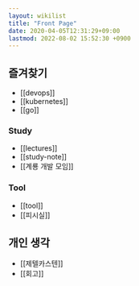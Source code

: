 ```yaml
---
layout: wikilist
title: "Front Page"
date: 2020-04-05T12:31:29+09:00
lastmod: 2022-08-02 15:52:30 +0900
---
```


## 즐겨찾기
- [[devops]]
- [[kubernetes]]
- [[go]]

### Study
- [[lectures]]
- [[study-note]]
- [[계룡 개발 모임]]

### Tool
- [[tool]]
- [[피시실]]

## 개인 생각
- [[제텔카스텐]]
- [[회고]]
